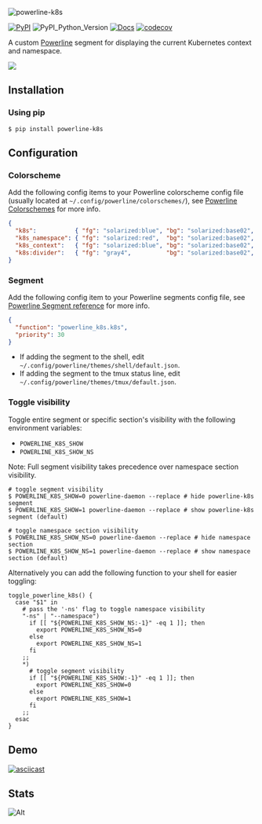 ![powerline-k8s](https://res.cloudinary.com/j4ckofalltrades/image/upload/v1697278938/foss/gh-social-icons/powerline-k8s_arypmi.png)

[![PyPI](https://img.shields.io/pypi/v/powerline-k8s)](https://pypi.org/project/powerline-k8s/)
![PyPI_Python_Version](https://img.shields.io/pypi/pyversions/powerline-k8s)
[![Docs](https://img.shields.io/badge/docs-green?link=j4ckofalltrades.github.io%2Fpowerline--k8s)](https://j4ckofalltrades.github.io/powerline-k8s)
[![codecov](https://codecov.io/gh/j4ckofalltrades/powerline-k8s/branch/main/graph/badge.svg?token=J5GLE5ZY2V)](https://codecov.io/gh/j4ckofalltrades/powerline-k8s)

A custom [Powerline](https://github.com/powerline/powerline) segment for displaying the current Kubernetes context and namespace.

![](https://res.cloudinary.com/j4ckofalltrades/image/upload/v1623588713/foss/powerline-k8s_uc0cxj.png)

## Installation

### Using pip

`$ pip install powerline-k8s`

## Configuration

### Colorscheme

Add the following config items to your Powerline colorscheme config file (usually located at `~/.config/powerline/colorschemes/`),
see [Powerline Colorschemes](https://powerline.readthedocs.io/en/master/configuration/reference.html#colorschemes) for more info.

```json
{
  "k8s":           { "fg": "solarized:blue", "bg": "solarized:base02", "attrs": [] },
  "k8s_namespace": { "fg": "solarized:red",  "bg": "solarized:base02", "attrs": [] },
  "k8s_context":   { "fg": "solarized:blue", "bg": "solarized:base02", "attrs": [] },
  "k8s:divider":   { "fg": "gray4",          "bg": "solarized:base02", "attrs": [] }
}
```

### Segment

Add the following config item to your Powerline segments config file,
see [Powerline Segment reference](https://powerline.readthedocs.io/en/master/configuration/segments.html#segment-reference) for more info.

```json
{
  "function": "powerline_k8s.k8s",
  "priority": 30
}
```

- If adding the segment to the shell, edit `~/.config/powerline/themes/shell/default.json`.
- If adding the segment to the tmux status line, edit `~/.config/powerline/themes/tmux/default.json`.

### Toggle visibility

Toggle entire segment or specific section's visibility with the following environment variables:

- `POWERLINE_K8S_SHOW`
- `POWERLINE_K8S_SHOW_NS`

Note: Full segment visibility takes precedence over namespace section visibility.

```shell
# toggle segment visibility
$ POWERLINE_K8S_SHOW=0 powerline-daemon --replace # hide powerline-k8s segment
$ POWERLINE_K8S_SHOW=1 powerline-daemon --replace # show powerline-k8s segment (default)

# toggle namespace section visibility
$ POWERLINE_K8S_SHOW_NS=0 powerline-daemon --replace # hide namespace section
$ POWERLINE_K8S_SHOW_NS=1 powerline-daemon --replace # show namespace section (default)
```

Alternatively you can add the following function to your shell for easier toggling:

```shell
toggle_powerline_k8s() {
  case "$1" in
    # pass the '-ns' flag to toggle namespace visibility
    "-ns" | "--namespace")
      if [[ "${POWERLINE_K8S_SHOW_NS:-1}" -eq 1 ]]; then
        export POWERLINE_K8S_SHOW_NS=0
      else
        export POWERLINE_K8S_SHOW_NS=1
      fi
    ;;
    *)
      # toggle segment visibility
      if [[ "${POWERLINE_K8S_SHOW:-1}" -eq 1 ]]; then
        export POWERLINE_K8S_SHOW=0
      else
        export POWERLINE_K8S_SHOW=1
      fi
    ;;
  esac
}
```

## Demo

[![asciicast](https://asciinema.org/a/424536.svg)](https://asciinema.org/a/424536?autoplay=1&speed=2)


## Stats

![Alt](https://repobeats.axiom.co/api/embed/fbba579306e9c836bd6aa443e43637a0131c45f3.svg "Repobeats analytics image")
